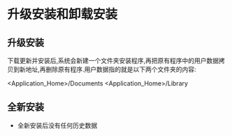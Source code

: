 # 升级安装和卸载安装

## 升级安装
下载更新并安装后,系统会新建一个文件夹安装程序,再把原有程序中的用户数据拷贝到新地址,再删除原有程序.用户数据指的就是以下两个文件夹的内容:

<Application_Home>/Documents
<Application_Home>/Library


## 全新安装
- 全新安装后没有任何历史数据